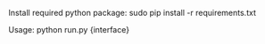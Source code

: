 Install required python package:
    sudo pip install -r requirements.txt

Usage: python run.py {interface}
